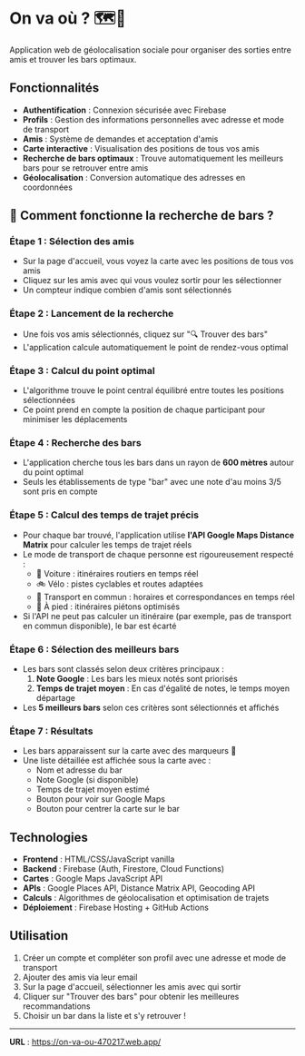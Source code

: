 # On va où ? 🗺️🍺

Application web de géolocalisation sociale pour organiser des sorties entre amis et trouver les bars optimaux.

## Fonctionnalités

- **Authentification** : Connexion sécurisée avec Firebase
- **Profils** : Gestion des informations personnelles avec adresse et mode de transport
- **Amis** : Système de demandes et acceptation d'amis
- **Carte interactive** : Visualisation des positions de tous vos amis
- **Recherche de bars optimaux** : Trouve automatiquement les meilleurs bars pour se retrouver entre amis
- **Géolocalisation** : Conversion automatique des adresses en coordonnées

## 🎯 Comment fonctionne la recherche de bars ?

### Étape 1 : Sélection des amis
- Sur la page d'accueil, vous voyez la carte avec les positions de tous vos amis
- Cliquez sur les amis avec qui vous voulez sortir pour les sélectionner
- Un compteur indique combien d'amis sont sélectionnés

### Étape 2 : Lancement de la recherche
- Une fois vos amis sélectionnés, cliquez sur "🔍 Trouver des bars"
- L'application calcule automatiquement le point de rendez-vous optimal

### Étape 3 : Calcul du point optimal
- L'algorithme trouve le point central équilibré entre toutes les positions sélectionnées
- Ce point prend en compte la position de chaque participant pour minimiser les déplacements

### Étape 4 : Recherche des bars
- L'application cherche tous les bars dans un rayon de **600 mètres** autour du point optimal
- Seuls les établissements de type "bar" avec une note d'au moins 3/5 sont pris en compte

### Étape 5 : Calcul des temps de trajet précis
- Pour chaque bar trouvé, l'application utilise **l'API Google Maps Distance Matrix** pour calculer les temps de trajet réels
- Le mode de transport de chaque personne est rigoureusement respecté :
  - 🚗 Voiture : itinéraires routiers en temps réel
  - 🚲 Vélo : pistes cyclables et routes adaptées
  - 🚌 Transport en commun : horaires et correspondances en temps réel
  - 🚶 À pied : itinéraires piétons optimisés
- Si l'API ne peut pas calculer un itinéraire (par exemple, pas de transport en commun disponible), le bar est écarté

### Étape 6 : Sélection des meilleurs bars
- Les bars sont classés selon deux critères principaux :
  1. **Note Google** : Les bars les mieux notés sont priorisés
  2. **Temps de trajet moyen** : En cas d'égalité de notes, le temps moyen départage
- Les **5 meilleurs bars** selon ces critères sont sélectionnés et affichés

### Étape 7 : Résultats
- Les bars apparaissent sur la carte avec des marqueurs 🍺
- Une liste détaillée est affichée sous la carte avec :
  - Nom et adresse du bar
  - Note Google (si disponible)
  - Temps de trajet moyen estimé
  - Bouton pour voir sur Google Maps
  - Bouton pour centrer la carte sur le bar

## Technologies

- **Frontend** : HTML/CSS/JavaScript vanilla
- **Backend** : Firebase (Auth, Firestore, Cloud Functions)
- **Cartes** : Google Maps JavaScript API
- **APIs** : Google Places API, Distance Matrix API, Geocoding API
- **Calculs** : Algorithmes de géolocalisation et optimisation de trajets
- **Déploiement** : Firebase Hosting + GitHub Actions

## Utilisation

1. Créer un compte et compléter son profil avec une adresse et mode de transport
2. Ajouter des amis via leur email
3. Sur la page d'accueil, sélectionner les amis avec qui sortir
4. Cliquer sur "Trouver des bars" pour obtenir les meilleures recommandations
5. Choisir un bar dans la liste et s'y retrouver !

---

**URL** : https://on-va-ou-470217.web.app/
